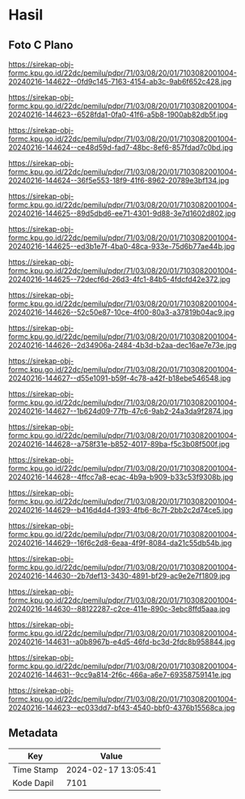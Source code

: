# Hasil

## Foto C Plano

https://sirekap-obj-formc.kpu.go.id/22dc/pemilu/pdpr/71/03/08/20/01/7103082001004-20240216-144622--0fd9c145-7163-4154-ab3c-9ab6f652c428.jpg

https://sirekap-obj-formc.kpu.go.id/22dc/pemilu/pdpr/71/03/08/20/01/7103082001004-20240216-144623--6528fda1-0fa0-41f6-a5b8-1900ab82db5f.jpg

https://sirekap-obj-formc.kpu.go.id/22dc/pemilu/pdpr/71/03/08/20/01/7103082001004-20240216-144624--ce48d59d-fad7-48bc-8ef6-857fdad7c0bd.jpg

https://sirekap-obj-formc.kpu.go.id/22dc/pemilu/pdpr/71/03/08/20/01/7103082001004-20240216-144624--36f5e553-18f9-41f6-8962-20789e3bf134.jpg

https://sirekap-obj-formc.kpu.go.id/22dc/pemilu/pdpr/71/03/08/20/01/7103082001004-20240216-144625--89d5dbd6-ee71-4301-9d88-3e7d1602d802.jpg

https://sirekap-obj-formc.kpu.go.id/22dc/pemilu/pdpr/71/03/08/20/01/7103082001004-20240216-144625--ed3b1e7f-4ba0-48ca-933e-75d6b77ae44b.jpg

https://sirekap-obj-formc.kpu.go.id/22dc/pemilu/pdpr/71/03/08/20/01/7103082001004-20240216-144625--72decf6d-26d3-4fc1-84b5-4fdcfd42e372.jpg

https://sirekap-obj-formc.kpu.go.id/22dc/pemilu/pdpr/71/03/08/20/01/7103082001004-20240216-144626--52c50e87-10ce-4f00-80a3-a37819b04ac9.jpg

https://sirekap-obj-formc.kpu.go.id/22dc/pemilu/pdpr/71/03/08/20/01/7103082001004-20240216-144626--2d34906a-2484-4b3d-b2aa-dec16ae7e73e.jpg

https://sirekap-obj-formc.kpu.go.id/22dc/pemilu/pdpr/71/03/08/20/01/7103082001004-20240216-144627--d55e1091-b59f-4c78-a42f-b18ebe546548.jpg

https://sirekap-obj-formc.kpu.go.id/22dc/pemilu/pdpr/71/03/08/20/01/7103082001004-20240216-144627--1b624d09-77fb-47c6-9ab2-24a3da9f2874.jpg

https://sirekap-obj-formc.kpu.go.id/22dc/pemilu/pdpr/71/03/08/20/01/7103082001004-20240216-144628--a758f31e-b852-4017-89ba-f5c3b08f500f.jpg

https://sirekap-obj-formc.kpu.go.id/22dc/pemilu/pdpr/71/03/08/20/01/7103082001004-20240216-144628--4ffcc7a8-ecac-4b9a-b909-b33c53f9308b.jpg

https://sirekap-obj-formc.kpu.go.id/22dc/pemilu/pdpr/71/03/08/20/01/7103082001004-20240216-144629--b416d4d4-f393-4fb6-8c7f-2bb2c2d74ce5.jpg

https://sirekap-obj-formc.kpu.go.id/22dc/pemilu/pdpr/71/03/08/20/01/7103082001004-20240216-144629--16f6c2d8-6eaa-4f9f-8084-da21c55db54b.jpg

https://sirekap-obj-formc.kpu.go.id/22dc/pemilu/pdpr/71/03/08/20/01/7103082001004-20240216-144630--2b7def13-3430-4891-bf29-ac9e2e7f1809.jpg

https://sirekap-obj-formc.kpu.go.id/22dc/pemilu/pdpr/71/03/08/20/01/7103082001004-20240216-144630--88122287-c2ce-411e-890c-3ebc8ffd5aaa.jpg

https://sirekap-obj-formc.kpu.go.id/22dc/pemilu/pdpr/71/03/08/20/01/7103082001004-20240216-144631--a0b8967b-e4d5-46fd-bc3d-2fdc8b958844.jpg

https://sirekap-obj-formc.kpu.go.id/22dc/pemilu/pdpr/71/03/08/20/01/7103082001004-20240216-144631--9cc9a814-2f6c-466a-a6e7-69358759141e.jpg

https://sirekap-obj-formc.kpu.go.id/22dc/pemilu/pdpr/71/03/08/20/01/7103082001004-20240216-144623--ec033dd7-bf43-4540-bbf0-4376b15568ca.jpg


## Metadata

| Key        | Value               |
| ---------- | ------------------- |
| Time Stamp | 2024-02-17 13:05:41 |
| Kode Dapil | 7101                |



